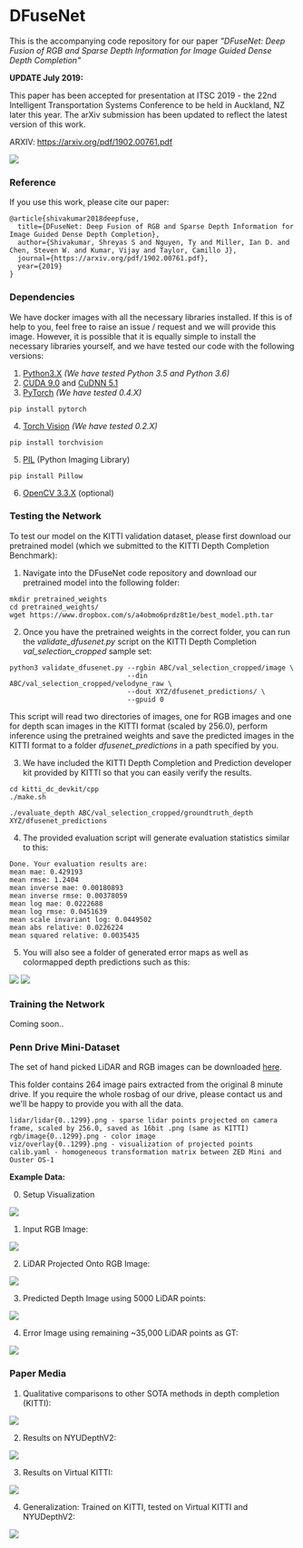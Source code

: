 # DFuseNet

This is the accompanying code repository for our paper *"DFuseNet: Deep Fusion
of RGB and Sparse Depth Information for Image Guided Dense Depth Completion"*

**UPDATE July 2019:**

This paper has been accepted for presentation at ITSC 2019 - the 22nd Intelligent Transportation Systems Conference to be held in Auckland, NZ later this year. The arXiv submission has been updated to reflect the latest version of this work.

ARXIV: https://arxiv.org/pdf/1902.00761.pdf

![](imgs/dfusenet_net.png)

### Reference

If you use this work, please cite our paper:
```
@article{shivakumar2018deepfuse,
  title={DFuseNet: Deep Fusion of RGB and Sparse Depth Information for Image Guided Dense Depth Completion},
  author={Shivakumar, Shreyas S and Nguyen, Ty and Miller, Ian D. and Chen, Steven W. and Kumar, Vijay and Taylor, Camillo J},
  journal={https://arxiv.org/pdf/1902.00761.pdf},
  year={2019}
}
```

### Dependencies

We have docker images with all the necessary libraries installed. If this is of help to you, feel free to raise an issue / request and we will provide this image. However, it is possible that it is equally simple to install the necessary libraries yourself, and we have tested our code with the following versions:

1. [Python3.X](https://www.python.org/downloads/release/python-360/) *(We have tested Python 3.5 and Python 3.6)*
2. [CUDA 9.0](https://developer.nvidia.com/cuda-90-download-archive) and [CuDNN 5.1](https://developer.nvidia.com/cudnn)
3. [PyTorch](https://github.com/pytorch/pytorch) *(We have tested 0.4.X)*
```
pip install pytorch
```
4. [Torch Vision](https://github.com/pytorch/vision) *(We have tested 0.2.X)*
```
pip install torchvision
```
5. [PIL](https://pillow.readthedocs.io/en/5.3.x/) (Python Imaging Library)
```
pip install Pillow
```
6. [OpenCV 3.3.X](https://opencv.org/opencv-3-3.html) (optional)

### Testing the Network

To test our model on the KITTI validation dataset, please first download our
pretrained model (which we submitted to the KITTI Depth Completion Benchmark):

1. Navigate into the DFuseNet code repository and download our pretrained model
   into the following folder:
```
mkdir pretrained_weights
cd pretrained_weights/
wget https://www.dropbox.com/s/a4obmo6prdz8t1e/best_model.pth.tar
```

2. Once you have the pretrained weights in the correct folder, you can run the
   *validate_dfusenet.py* script on the KITTI Depth Completion
   *val_selection_cropped* sample set:
```
python3 validate_dfusenet.py --rgbin ABC/val_selection_cropped/image \
                             --din ABC/val_selection_cropped/velodyne_raw \
                             --dout XYZ/dfusenet_predictions/ \
                             --gpuid 0
```
This script will read two directories of images, one for RGB images and one for
depth scan images in the KITTI format (scaled by 256.0), perform inference using
the pretrained weights and save the predicted images in the KITTI format to a
folder *dfusenet_predictions* in a path specified by you.

3. We have included the KITTI Depth Completion and Prediction developer kit
   provided by KITTI so that you can easily verify the results.

```
cd kitti_dc_devkit/cpp
./make.sh
```

```
./evaluate_depth ABC/val_selection_cropped/groundtruth_depth XYZ/dfusenet_predictions
```

4. The provided evaluation script will generate evaluation statistics similar to
   this:

```
Done. Your evaluation results are:
mean mae: 0.429193
mean rmse: 1.2404
mean inverse mae: 0.00180893
mean inverse rmse: 0.00378059
mean log mae: 0.0222688
mean log rmse: 0.0451639
mean scale invariant log: 0.0449502
mean abs relative: 0.0226224
mean squared relative: 0.0035435
```

5. You will also see a folder of generated error maps as well as colormapped depth predictions such as this:

![](/imgs/test_pred.png)
![](/imgs/test_error.png)


### Training the Network

Coming soon..

### Penn Drive Mini-Dataset

The set of hand picked LiDAR and RGB images can be downloaded [here](https://www.dropbox.com/s/8omowkn0iua4avc/penndrive2019.zip?dl=0).

This folder contains 264 image pairs extracted from the original 8 minute drive. If you require the whole rosbag of our drive, please contact us and we'll be happy to provide you with all the data.
```
lidar/lidar{0..1299}.png - sparse lidar points projected on camera frame, scaled by 256.0, saved as 16bit .png (same as KITTI)
rgb/image{0..1299}.png - color image
viz/overlay{0..1299}.png - visualization of projected points
calib.yaml - homogeneous transformation matrix between ZED Mini and Ouster OS-1
```

**Example Data:**

0. Setup Visualization

![](/imgs/ousterzed_setup.JPG)

1. Input RGB Image:

![](/imgs/image482_rgb.png)

2. LiDAR Projected Onto RGB Image:

![](/imgs/overlay482.png)

3. Predicted Depth Image using 5000 LiDAR points:

![](/imgs/lidar482_depth.png)

4. Error Image using remaining ~35,000 LiDAR points as GT:

![](/imgs/lidar482_error.png)

### Paper Media

1. Qualitative comparisons to other SOTA methods in depth completion (KITTI):

![](imgs/dfusenet_kitti.png)

2. Results on NYUDepthV2:

![](imgs/dfusenet_nyudepth.png)

3. Results on Virtual KITTI:

![](imgs/dfusenet_vkitti.png)

4. Generalization: Trained on KITTI, tested on Virtual KITTI and NYUDepthV2:

![](imgs/dfusenet_gen.png)
